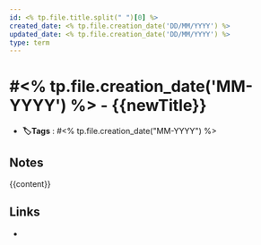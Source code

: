 ```yaml
---
id: <% tp.file.title.split(" ")[0] %>
created_date: <% tp.file.creation_date('DD/MM/YYYY') %>
updated_date: <% tp.file.creation_date('DD/MM/YYYY') %>
type: term
---
```


# #<% tp.file.creation_date('MM-YYYY') %> - {{newTitle}}
- **🏷️Tags** :  #<% tp.file.creation_date("MM-YYYY") %>  
[ ](#anki-card)
## Notes
{{content}}
## Links
- 